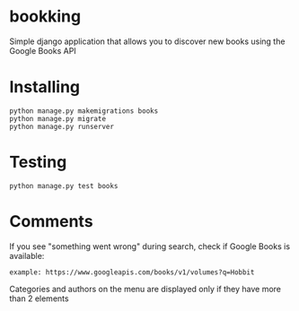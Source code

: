 # bookking

Simple django application that allows you to discover new books using the Google Books API

# Installing

```
python manage.py makemigrations books
python manage.py migrate
python manage.py runserver
```


# Testing

```
python manage.py test books
```


# Comments

If you see "something went wrong" during search, check if Google Books is available:

```
example: https://www.googleapis.com/books/v1/volumes?q=Hobbit
```


Categories and authors on the menu are displayed only if they have more than 2 elements
